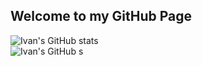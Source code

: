 ## Welcome to my GitHub Page
  ![Ivan's GitHub stats](https://github-readme-stats.vercel.app/api?username=ivan-teixeira&theme=github_dark&show_icons=true)
  <br>
  ![Ivan's GitHub s](https://github-readme-stats.vercel.app/api/pin/?username=anuraghazra&repo=github-readme-stats&cache_seconds=86400&theme=github_dark)
 
  
